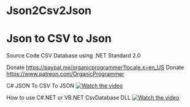 # Json2Csv2Json
# Json to CSV to Json
 Source Code
CSV Database using .NET Standard 2.0

Donate https://paypal.me/organicprogrammer?locale.x=en_US
Donate https://www.patreon.com/OrganicProgrammer

C# JSON To CSV To JSON
[![Watch the video](https://img.youtube.com/vi/TQ4eofOGdHw/maxresdefault.jpg)](https://youtu.be/TQ4eofOGdHw)

How to use C#.NET or VB.NET CsvDatabase DLL
[![Watch the video](https://img.youtube.com/vi/F87Nmi4zGC8/maxresdefault.jpg)](https://youtu.be/F87Nmi4zGC8)
